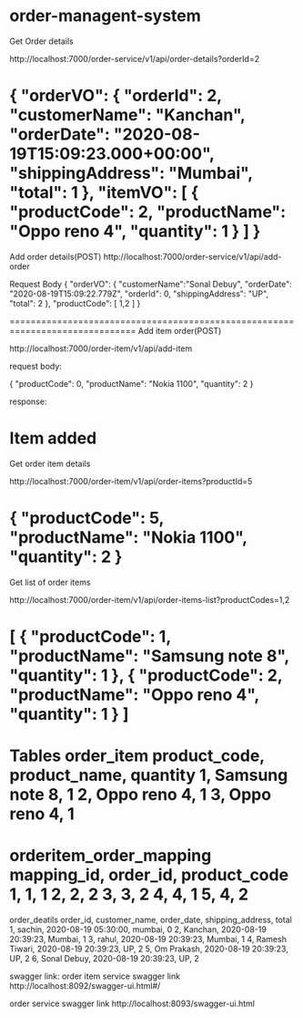 # order-managent-system

Get Order details

http://localhost:7000/order-service/v1/api/order-details?orderId=2

{
    "orderVO": {
        "orderId": 2,
        "customerName": "Kanchan",
        "orderDate": "2020-08-19T15:09:23.000+00:00",
        "shippingAddress": "Mumbai",
        "total": 1
    },
    "itemVO": [
        {
            "productCode": 2,
            "productName": "Oppo reno 4",
            "quantity": 1
        }
    ]
}
==============================================================================
Add order details(POST)
http://localhost:7000/order-service/v1/api/add-order

Request Body
{
  "orderVO": {
   "customerName":"Sonal Debuy",
    "orderDate": "2020-08-19T15:09:22.779Z",
    "orderId": 0,
    "shippingAddress": "UP",
    "total": 2
  },
  "productCode": [
    1,2
  ]
}

==============================================================================
Add item order(POST)

http://localhost:7000/order-item/v1/api/add-item

request body:

{
  "productCode": 0,
  "productName": "Nokia 1100",
  "quantity": 2
}

response:

Item added
==============================================================================
Get order item details

http://localhost:7000/order-item/v1/api/order-items?productId=5

{
    "productCode": 5,
    "productName": "Nokia 1100",
    "quantity": 2
}
==============================================================================
Get list of order items

http://localhost:7000/order-item/v1/api/order-items-list?productCodes=1,2

[
    {
        "productCode": 1,
        "productName": "Samsung note 8",
        "quantity": 1
    },
    {
        "productCode": 2,
        "productName": "Oppo reno 4",
        "quantity": 1
    }
]
==============================================================================
Tables
order_item
product_code, product_name, quantity
1, Samsung note 8, 1
2, Oppo reno 4, 1
3, Oppo reno 4, 1
==============================================================================
orderitem_order_mapping
mapping_id, order_id, product_code
1, 1, 1
2, 2, 2
3, 3, 2
4, 4, 1
5, 4, 2
==============================================================================

order_deatils
order_id, customer_name, order_date, shipping_address, total
1, sachin, 2020-08-19 05:30:00, mumbai, 0
2, Kanchan, 2020-08-19 20:39:23, Mumbai, 1
3, rahul, 2020-08-19 20:39:23, Mumbai, 1
4, Ramesh Tiwari, 2020-08-19 20:39:23, UP, 2
5, Om Prakash, 2020-08-19 20:39:23, UP, 2
6, Sonal Debuy, 2020-08-19 20:39:23, UP, 2

swagger link:
order item service swagger link
http://localhost:8092/swagger-ui.html#/

order service swagger link
http://localhost:8093/swagger-ui.html
